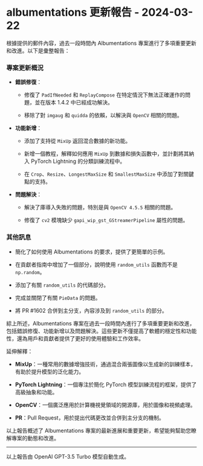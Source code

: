 # albumentations 更新報告 - 2024-03-22

根據提供的郵件內容，過去一段時間內 Albumentations 專案進行了多項重要更新和改進。以下是彙整報告：



### 專案更新概況

- **錯誤修復**：

    - 修復了 `PadIfNeeded` 和 `ReplayCompose` 在特定情況下無法正確運作的問題，並在版本 1.4.2 中已經成功解決。

    - 移除了對 `imgaug` 和 `quidda` 的依賴，以解決與 `OpenCV` 相關的問題。



- **功能新增**：

    - 添加了支持從 `MixUp` 返回混合數據的新功能。

    - 新增一個教程，解釋如何應用 `MixUp` 到數據和損失函數中，並計劃將其納入 PyTorch Lightning 的分類訓練流程中。

    - 在 `Crop`、`Resize`、`LongestMaxSize` 和 `SmallestMaxSize` 中添加了對關鍵點的支持。



- **問題解決**：

    - 解決了庫導入失敗的問題，特別是與 `OpenCV 4.5.5` 相關的問題。

    - 修復了 `cv2` 模塊缺少 `gapi_wip_gst_GStreamerPipeline` 屬性的問題。



### 其他訊息

- 簡化了如何使用 Albumentations 的要求，提供了更簡單的示例。

- 在貢獻者指南中增加了一個部分，說明使用 `random_utils` 函數而不是 `np.random`。

- 添加了有關 `random_utils` 的代碼部分。

- 完成並關閉了有關 `PieData` 的問題。

- 將 PR #1602 合併到主分支，內容涉及到 `random_utils` 的部分。



綜上所述，Albumentations 專案在過去一段時間內進行了多項重要更新和改進，包括錯誤修復、功能新增以及問題解決。這些更新不僅提高了軟體的穩定性和功能性，還為用戶和貢獻者提供了更好的使用體驗和工作效率。



延伸解釋：

- **MixUp**：一種常用的數據增強技術，通過混合兩張圖像以生成新的訓練樣本，有助於提升模型的泛化能力。

- **PyTorch Lightning**：一個專注於簡化 PyTorch 模型訓練流程的框架，提供了高級抽象和功能。

- **OpenCV**：一個廣泛應用於計算機視覺領域的開源庫，用於圖像和視頻處理。

- **PR**：Pull Request，用於提出代碼更改並合併到主分支的機制。



以上報告概述了 Albumentations 專案的最新進展和重要更新，希望能夠幫助您瞭解專案的動態和改進。



---



以上報告由 OpenAI GPT-3.5 Turbo 模型自動生成。